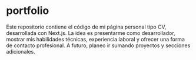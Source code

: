 # portfolio
Este repositorio contiene el código de mi página personal tipo CV, desarrollada con Next.js. La idea es presentarme como desarrollador, mostrar mis habilidades técnicas, experiencia laboral y ofrecer una forma de contacto profesional. A futuro, planeo ir sumando proyectos y secciones adicionales.
